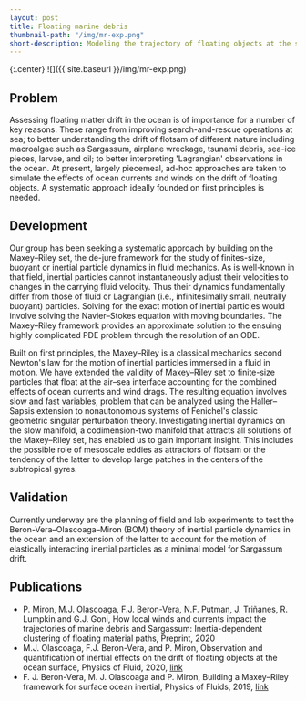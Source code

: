 ```yaml
---
layout: post
title: Floating marine debris
thumbnail-path: "/img/mr-exp.png"
short-description: Modeling the trajectory of floating objects at the surface of the ocean...
---
```


{:.center}
![]({{ site.baseurl }}/img/mr-exp.png)

## Problem
Assessing floating matter drift in the ocean is of importance for a number of key reasons. These range from improving search-and-rescue operations at sea; to better understanding the drift of flotsam of different nature including macroalgae such as Sargassum, airplane wreckage, tsunami debris, sea-ice pieces, larvae, and oil; to better interpreting 'Lagrangian' observations in the ocean. At present, largely piecemeal, ad-hoc approaches are taken to simulate the effects of ocean currents and winds on the drift of floating objects. A systematic approach ideally founded on first principles is needed.

## Development
Our group has been seeking a systematic approach by building on the Maxey–Riley set, the de-jure framework for the study of finites-size, buoyant or inertial particle dynamics in fluid mechanics. As is well-known in that field, inertial particles cannot instantaneously adjust their velocities to changes in the carrying fluid velocity. Thus their dynamics fundamentally differ from those of fluid or Lagrangian (i.e., infinitesimally small, neutrally buoyant) particles. Solving for the exact motion of inertial particles would involve solving the Navier–Stokes equation with moving boundaries. The Maxey–Riley framework provides an approximate solution to the ensuing highly complicated PDE problem through the resolution of an ODE.

Built on first principles, the Maxey–Riley is a classical mechanics second Newton's law for the motion of inertial particles immersed in a fluid in motion. We have extended the validity of Maxey–Riley set to finite-size particles that float at the air–sea interface accounting for the combined effects of ocean currents and wind drags. The resulting equation involves slow and fast variables, problem that can be analyzed using the Haller–Sapsis extension to nonautonomous systems of Fenichel's classic geometric singular perturbation theory. Investigating inertial dynamics on the slow manifold, a codimension-two manifold that attracts all solutions of the Maxey–Riley set, has enabled us to gain important insight. This includes the possible role of mesoscale eddies as attractors of flotsam or the tendency of the latter to develop large patches in the centers of the subtropical gyres.

## Validation
Currently underway are the planning of field and lab experiments to test the Beron-Vera–Olascoaga–Miron (BOM) theory of inertial particle dynamics in the ocean and an extension of the latter to account for the motion of elastically interacting inertial particles as a minimal model for Sargassum drift.

## Publications
- P. Miron, M.J. Olascoaga, F.J. Beron-Vera, N.F. Putman, J. Triñanes, R. Lumpkin and G.J. Goni, How local winds and currents impact the trajectories of marine debris and Sargassum: Inertia-dependent clustering of floating material paths, Preprint, 2020
- M.J. Olascoaga, F.J. Beron-Vera, and P. Miron, Observation and quantification of inertial effects on the drift of floating objects at the ocean surface, Physics of Fluid, 2020, [link](https://doi.org/10.1063/1.5139045)
- F. J. Beron-Vera, M. J. Olascoaga and P. Miron, Building a Maxey–Riley framework for surface ocean inertial, Physics of Fluids, 2019, [link](https://doi.org/10.1063/1.5092132)

